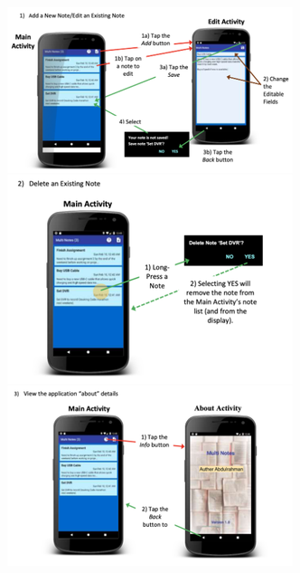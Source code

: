 ![image](https://github.com/iabdulrahman91/NotePad-Android/blob/master/NotePad1.png?raw=true)
![image](https://github.com/iabdulrahman91/NotePad-Android/blob/master/NotePad2.png?raw=true)
![image](https://github.com/iabdulrahman91/NotePad-Android/blob/master/NotePad3.png?raw=true)
